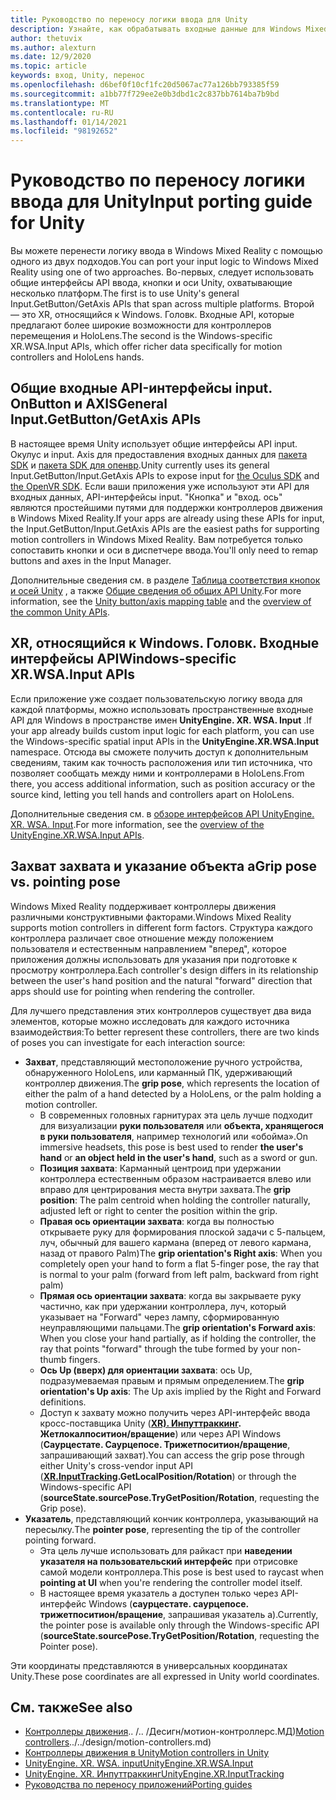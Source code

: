 ```yaml
---
title: Руководство по переносу логики ввода для Unity
description: Узнайте, как обрабатывать входные данные для Windows Mixed Reality в Unity.
author: thetuvix
ms.author: alexturn
ms.date: 12/9/2020
ms.topic: article
keywords: вход, Unity, перенос
ms.openlocfilehash: d6bef0f10cf1fc20d5067ac77a126bb793385f59
ms.sourcegitcommit: a1bb77f729ee2e0b3dbd1c2c837bb7614ba7b9bd
ms.translationtype: MT
ms.contentlocale: ru-RU
ms.lasthandoff: 01/14/2021
ms.locfileid: "98192652"
---
```

# <a name="input-porting-guide-for-unity"></a><span data-ttu-id="683be-104">Руководство по переносу логики ввода для Unity</span><span class="sxs-lookup"><span data-stu-id="683be-104">Input porting guide for Unity</span></span>

<span data-ttu-id="683be-105">Вы можете перенести логику ввода в Windows Mixed Reality с помощью одного из двух подходов.</span><span class="sxs-lookup"><span data-stu-id="683be-105">You can port your input logic to Windows Mixed Reality using one of two approaches.</span></span> <span data-ttu-id="683be-106">Во-первых, следует использовать общие интерфейсы API ввода, кнопки и оси Unity, охватывающие несколько платформ.</span><span class="sxs-lookup"><span data-stu-id="683be-106">The first is to use Unity's general Input.GetButton/GetAxis APIs that span across multiple platforms.</span></span> <span data-ttu-id="683be-107">Второй — это XR, относящийся к Windows. Головк. Входные API, которые предлагают более широкие возможности для контроллеров перемещения и HoloLens.</span><span class="sxs-lookup"><span data-stu-id="683be-107">The second is the Windows-specific XR.WSA.Input APIs, which offer richer data specifically for motion controllers and HoloLens hands.</span></span>

## <a name="general-inputgetbuttongetaxis-apis"></a><span data-ttu-id="683be-108">Общие входные API-интерфейсы input. OnButton и AXIS</span><span class="sxs-lookup"><span data-stu-id="683be-108">General Input.GetButton/GetAxis APIs</span></span>

<span data-ttu-id="683be-109">В настоящее время Unity использует общие интерфейсы API input. Окулус и input. Axis для предоставления входных данных для [пакета SDK](https://docs.unity3d.com/Manual/OculusControllers.html) и [пакета SDK для опенвр](https://docs.unity3d.com/Manual/OpenVRControllers.html).</span><span class="sxs-lookup"><span data-stu-id="683be-109">Unity currently uses its general Input.GetButton/Input.GetAxis APIs to expose input for [the Oculus SDK](https://docs.unity3d.com/Manual/OculusControllers.html) and [the OpenVR SDK](https://docs.unity3d.com/Manual/OpenVRControllers.html).</span></span> <span data-ttu-id="683be-110">Если ваши приложения уже используют эти API для входных данных, API-интерфейсы input. "Кнопка" и "вход. ось" являются простейшими путями для поддержки контроллеров движения в Windows Mixed Reality.</span><span class="sxs-lookup"><span data-stu-id="683be-110">If your apps are already using these APIs for input, the Input.GetButton/Input.GetAxis APIs are the easiest paths for supporting motion controllers in Windows Mixed Reality.</span></span> <span data-ttu-id="683be-111">Вам потребуется только сопоставить кнопки и оси в диспетчере ввода.</span><span class="sxs-lookup"><span data-stu-id="683be-111">You'll only need to remap buttons and axes in the Input Manager.</span></span>

<span data-ttu-id="683be-112">Дополнительные сведения см. в разделе [Таблица соответствия кнопок и осей Unity](../unity/motion-controllers-in-unity.md#unity-buttonaxis-mapping-table) , а также [Общие сведения об общих API Unity](../unity/motion-controllers-in-unity.md#common-unity-apis-inputgetbuttongetaxis).</span><span class="sxs-lookup"><span data-stu-id="683be-112">For more information, see the [Unity button/axis mapping table](../unity/motion-controllers-in-unity.md#unity-buttonaxis-mapping-table) and the [overview of the common Unity APIs](../unity/motion-controllers-in-unity.md#common-unity-apis-inputgetbuttongetaxis).</span></span>

## <a name="windows-specific-xrwsainput-apis"></a><span data-ttu-id="683be-113">XR, относящийся к Windows. Головк. Входные интерфейсы API</span><span class="sxs-lookup"><span data-stu-id="683be-113">Windows-specific XR.WSA.Input APIs</span></span>

<span data-ttu-id="683be-114">Если приложение уже создает пользовательскую логику ввода для каждой платформы, можно использовать пространственные входные API для Windows в пространстве имен **UnityEngine. XR. WSA. Input** .</span><span class="sxs-lookup"><span data-stu-id="683be-114">If your app already builds custom input logic for each platform, you can use the Windows-specific spatial input APIs in the **UnityEngine.XR.WSA.Input** namespace.</span></span> <span data-ttu-id="683be-115">Отсюда вы сможете получить доступ к дополнительным сведениям, таким как точность расположения или тип источника, что позволяет сообщать между ними и контроллерами в HoloLens.</span><span class="sxs-lookup"><span data-stu-id="683be-115">From there, you access additional information, such as position accuracy or the source kind, letting you tell hands and controllers apart on HoloLens.</span></span>

<span data-ttu-id="683be-116">Дополнительные сведения см. в [обзоре интерфейсов API UnityEngine. XR. WSA. Input](../unity/motion-controllers-in-unity.md#windows-specific-apis-xrwsainput).</span><span class="sxs-lookup"><span data-stu-id="683be-116">For more information, see the [overview of the UnityEngine.XR.WSA.Input APIs](../unity/motion-controllers-in-unity.md#windows-specific-apis-xrwsainput).</span></span>

## <a name="grip-pose-vs-pointing-pose"></a><span data-ttu-id="683be-117">Захват захвата и указание объекта a</span><span class="sxs-lookup"><span data-stu-id="683be-117">Grip pose vs. pointing pose</span></span>

<span data-ttu-id="683be-118">Windows Mixed Reality поддерживает контроллеры движения различными конструктивными факторами.</span><span class="sxs-lookup"><span data-stu-id="683be-118">Windows Mixed Reality supports motion controllers in different form factors.</span></span> <span data-ttu-id="683be-119">Структура каждого контроллера различает свое отношение между положением пользователя и естественным направлением "вперед", которое приложения должны использовать для указания при подготовке к просмотру контроллера.</span><span class="sxs-lookup"><span data-stu-id="683be-119">Each controller's design differs in its relationship between the user's hand position and the natural "forward" direction that apps should use for pointing when rendering the controller.</span></span>

<span data-ttu-id="683be-120">Для лучшего представления этих контроллеров существует два вида элементов, которые можно исследовать для каждого источника взаимодействия:</span><span class="sxs-lookup"><span data-stu-id="683be-120">To better represent these controllers, there are two kinds of poses you can investigate for each interaction source:</span></span>

* <span data-ttu-id="683be-121">**Захват**, представляющий местоположение ручного устройства, обнаруженного HoloLens, или карманный ПК, удерживающий контроллер движения.</span><span class="sxs-lookup"><span data-stu-id="683be-121">The **grip pose**, which represents the location of either the palm of a hand detected by a HoloLens, or the palm holding a motion controller.</span></span>
    * <span data-ttu-id="683be-122">В современных головных гарнитурах эта цель лучше подходит для визуализации **руки пользователя** или **объекта, хранящегося в руки пользователя**, например технологий или «обойма».</span><span class="sxs-lookup"><span data-stu-id="683be-122">On immersive headsets, this pose is best used to render **the user's hand** or **an object held in the user's hand**, such as a sword or gun.</span></span>
    * <span data-ttu-id="683be-123">**Позиция захвата**: Карманный центроид при удержании контроллера естественным образом настраивается влево или вправо для центрирования места внутри захвата.</span><span class="sxs-lookup"><span data-stu-id="683be-123">The **grip position**: The palm centroid when holding the controller naturally, adjusted left or right to center the position within the grip.</span></span>
    * <span data-ttu-id="683be-124">**Правая ось ориентации захвата**: когда вы полностью открываете руку для формирования плоской задачи с 5-пальцем, луч, обычный для вашего кармана (вперед от левого кармана, назад от правого Palm)</span><span class="sxs-lookup"><span data-stu-id="683be-124">The **grip orientation's Right axis**: When you completely open your hand to form a flat 5-finger pose, the ray that is normal to your palm (forward from left palm, backward from right palm)</span></span>
    * <span data-ttu-id="683be-125">**Прямая ось ориентации захвата**: когда вы закрываете руку частично, как при удержании контроллера, луч, который указывает на "Forward" через лампу, сформированную неуправляющими пальцами.</span><span class="sxs-lookup"><span data-stu-id="683be-125">The **grip orientation's Forward axis**: When you close your hand partially, as if holding the controller, the ray that points "forward" through the tube formed by your non-thumb fingers.</span></span>
    * <span data-ttu-id="683be-126">**Ось Up (вверх) для ориентации захвата**: ось Up, подразумеваемая правым и прямым определением.</span><span class="sxs-lookup"><span data-stu-id="683be-126">The **grip orientation's Up axis**: The Up axis implied by the Right and Forward definitions.</span></span>
    * <span data-ttu-id="683be-127">Доступ к захвату можно получить через API-интерфейс ввода кросс-поставщика Unity (**[XR). Инпуттраккинг](https://docs.unity3d.com/ScriptReference/XR.InputTracking.html). Жетлокалпоситион/вращение**) или через API Windows (**Саурцестате. Саурцепосе. Трижетпоситион/вращение**, запрашивающий захват).</span><span class="sxs-lookup"><span data-stu-id="683be-127">You can access the grip pose through either Unity's cross-vendor input API (**[XR.InputTracking](https://docs.unity3d.com/ScriptReference/XR.InputTracking.html).GetLocalPosition/Rotation**) or through the Windows-specific API (**sourceState.sourcePose.TryGetPosition/Rotation**, requesting the Grip pose).</span></span>
* <span data-ttu-id="683be-128">**Указатель**, представляющий кончик контроллера, указывающий на пересылку.</span><span class="sxs-lookup"><span data-stu-id="683be-128">The **pointer pose**, representing the tip of the controller pointing forward.</span></span>
    * <span data-ttu-id="683be-129">Эта цель лучше использовать для райкаст при **наведении указателя на пользовательский интерфейс** при отрисовке самой модели контроллера.</span><span class="sxs-lookup"><span data-stu-id="683be-129">This pose is best used to raycast when **pointing at UI** when you're rendering the controller model itself.</span></span>
    * <span data-ttu-id="683be-130">В настоящее время указатель a доступен только через API-интерфейс Windows (**саурцестате. саурцепосе. трижетпоситион/вращение**, запрашивая указатель a).</span><span class="sxs-lookup"><span data-stu-id="683be-130">Currently, the pointer pose is available only through the Windows-specific API (**sourceState.sourcePose.TryGetPosition/Rotation**, requesting the Pointer pose).</span></span>

<span data-ttu-id="683be-131">Эти координаты представляются в универсальных координатах Unity.</span><span class="sxs-lookup"><span data-stu-id="683be-131">These pose coordinates are all expressed in Unity world coordinates.</span></span>

## <a name="see-also"></a><span data-ttu-id="683be-132">См. также</span><span class="sxs-lookup"><span data-stu-id="683be-132">See also</span></span>
* <span data-ttu-id="683be-133">[Контроллеры движения]().. /.. /Десигн/мотион-контроллерс.МД)</span><span class="sxs-lookup"><span data-stu-id="683be-133">[Motion controllers]()../../design/motion-controllers.md)</span></span>
* [<span data-ttu-id="683be-134">Контроллеры движения в Unity</span><span class="sxs-lookup"><span data-stu-id="683be-134">Motion controllers in Unity</span></span>](../unity/motion-controllers-in-unity.md)
* [<span data-ttu-id="683be-135">UnityEngine. XR. WSA. input</span><span class="sxs-lookup"><span data-stu-id="683be-135">UnityEngine.XR.WSA.Input</span></span>](https://docs.unity3d.com/ScriptReference/XR.WSA.Input.InteractionManager.html)
* [<span data-ttu-id="683be-136">UnityEngine. XR. Инпуттраккинг</span><span class="sxs-lookup"><span data-stu-id="683be-136">UnityEngine.XR.InputTracking</span></span>](https://docs.unity3d.com/ScriptReference/XR.InputTracking.html)
* [<span data-ttu-id="683be-137">Руководства по переносу приложений</span><span class="sxs-lookup"><span data-stu-id="683be-137">Porting guides</span></span>](porting-guides.md)
